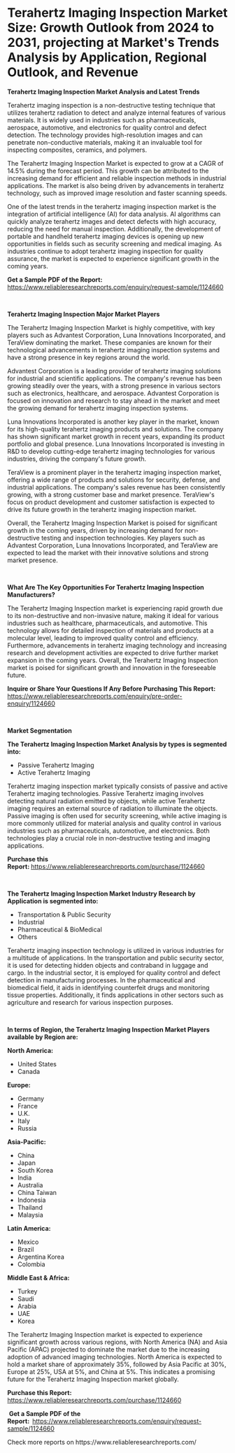 <p><h1>Terahertz Imaging Inspection Market Size: Growth Outlook from 2024 to 2031, projecting at Market's Trends Analysis by Application, Regional Outlook, and Revenue</h1></p><p><strong>Terahertz Imaging Inspection Market Analysis and Latest Trends</strong></p>
<p><p>Terahertz imaging inspection is a non-destructive testing technique that utilizes terahertz radiation to detect and analyze internal features of various materials. It is widely used in industries such as pharmaceuticals, aerospace, automotive, and electronics for quality control and defect detection. The technology provides high-resolution images and can penetrate non-conductive materials, making it an invaluable tool for inspecting composites, ceramics, and polymers.</p><p>The Terahertz Imaging Inspection Market is expected to grow at a CAGR of 14.5% during the forecast period. This growth can be attributed to the increasing demand for efficient and reliable inspection methods in industrial applications. The market is also being driven by advancements in terahertz technology, such as improved image resolution and faster scanning speeds.</p><p>One of the latest trends in the terahertz imaging inspection market is the integration of artificial intelligence (AI) for data analysis. AI algorithms can quickly analyze terahertz images and detect defects with high accuracy, reducing the need for manual inspection. Additionally, the development of portable and handheld terahertz imaging devices is opening up new opportunities in fields such as security screening and medical imaging. As industries continue to adopt terahertz imaging inspection for quality assurance, the market is expected to experience significant growth in the coming years.</p></p>
<p><strong>Get a Sample PDF of the Report:&nbsp;</strong> <a href="https://www.reliableresearchreports.com/enquiry/request-sample/1124660">https://www.reliableresearchreports.com/enquiry/request-sample/1124660</a></p>
<p>&nbsp;</p>
<p><strong>Terahertz Imaging Inspection Major Market Players</strong></p>
<p><p>The Terahertz Imaging Inspection Market is highly competitive, with key players such as Advantest Corporation, Luna Innovations Incorporated, and TeraView dominating the market. These companies are known for their technological advancements in terahertz imaging inspection systems and have a strong presence in key regions around the world.</p><p>Advantest Corporation is a leading provider of terahertz imaging solutions for industrial and scientific applications. The company's revenue has been growing steadily over the years, with a strong presence in various sectors such as electronics, healthcare, and aerospace. Advantest Corporation is focused on innovation and research to stay ahead in the market and meet the growing demand for terahertz imaging inspection systems.</p><p>Luna Innovations Incorporated is another key player in the market, known for its high-quality terahertz imaging products and solutions. The company has shown significant market growth in recent years, expanding its product portfolio and global presence. Luna Innovations Incorporated is investing in R&D to develop cutting-edge terahertz imaging technologies for various industries, driving the company's future growth.</p><p>TeraView is a prominent player in the terahertz imaging inspection market, offering a wide range of products and solutions for security, defense, and industrial applications. The company's sales revenue has been consistently growing, with a strong customer base and market presence. TeraView's focus on product development and customer satisfaction is expected to drive its future growth in the terahertz imaging inspection market.</p><p>Overall, the Terahertz Imaging Inspection Market is poised for significant growth in the coming years, driven by increasing demand for non-destructive testing and inspection technologies. Key players such as Advantest Corporation, Luna Innovations Incorporated, and TeraView are expected to lead the market with their innovative solutions and strong market presence.</p></p>
<p>&nbsp;</p>
<p><strong>What Are The Key Opportunities For Terahertz Imaging Inspection Manufacturers?</strong></p>
<p><p>The Terahertz Imaging Inspection market is experiencing rapid growth due to its non-destructive and non-invasive nature, making it ideal for various industries such as healthcare, pharmaceuticals, and automotive. This technology allows for detailed inspection of materials and products at a molecular level, leading to improved quality control and efficiency. Furthermore, advancements in terahertz imaging technology and increasing research and development activities are expected to drive further market expansion in the coming years. Overall, the Terahertz Imaging Inspection market is poised for significant growth and innovation in the foreseeable future.</p></p>
<p><strong>Inquire or Share Your Questions If Any Before Purchasing This Report:</strong> <a href="https://www.reliableresearchreports.com/enquiry/pre-order-enquiry/1124660">https://www.reliableresearchreports.com/enquiry/pre-order-enquiry/1124660</a></p>
<p>&nbsp;</p>
<p><strong>Market Segmentation</strong></p>
<p><strong>The Terahertz Imaging Inspection Market Analysis by types is segmented into:</strong></p>
<p><ul><li>Passive Terahertz Imaging</li><li>Active Terahertz Imaging</li></ul></p>
<p><p>Terahertz imaging inspection market typically consists of passive and active Terahertz imaging technologies. Passive Terahertz imaging involves detecting natural radiation emitted by objects, while active Terahertz imaging requires an external source of radiation to illuminate the objects. Passive imaging is often used for security screening, while active imaging is more commonly utilized for material analysis and quality control in various industries such as pharmaceuticals, automotive, and electronics. Both technologies play a crucial role in non-destructive testing and imaging applications.</p></p>
<p><strong>Purchase this Report:&nbsp;</strong><a href="https://www.reliableresearchreports.com/purchase/1124660">https://www.reliableresearchreports.com/purchase/1124660</a></p>
<p>&nbsp;</p>
<p><strong>The Terahertz Imaging Inspection Market Industry Research by Application is segmented into:</strong></p>
<p><ul><li>Transportation & Public Security</li><li>Industrial</li><li>Pharmaceutical & BioMedical</li><li>Others</li></ul></p>
<p><p>Terahertz imaging inspection technology is utilized in various industries for a multitude of applications. In the transportation and public security sector, it is used for detecting hidden objects and contraband in luggage and cargo. In the industrial sector, it is employed for quality control and defect detection in manufacturing processes. In the pharmaceutical and biomedical field, it aids in identifying counterfeit drugs and monitoring tissue properties. Additionally, it finds applications in other sectors such as agriculture and research for various inspection purposes.</p></p>
<p>&nbsp;</p>
<p><strong>In terms of Region, the Terahertz Imaging Inspection Market Players available by Region are:</strong></p>
<p>
    <p> <strong> North America: </strong>
        <ul>
            <li>United States</li>
            <li>Canada</li>
        </ul>
        </p> 
    <p> <strong> Europe: </strong>
        <ul>
            <li>Germany</li>
            <li>France</li>
            <li>U.K.</li>
            <li>Italy</li>
            <li>Russia</li>
        </ul>
        </p> 
    <p> <strong> Asia-Pacific: </strong>
        <ul>
            <li>China</li>
            <li>Japan</li>
            <li>South Korea</li>
            <li>India</li>
            <li>Australia</li>
            <li>China Taiwan</li>
            <li>Indonesia</li>
            <li>Thailand</li>
            <li>Malaysia</li>
        </ul>
        </p> 
    <p> <strong> Latin America: </strong>
        <ul>
            <li>Mexico</li>
            <li>Brazil</li>
            <li>Argentina Korea</li>
            <li>Colombia</li>
        </ul>
        </p> 
    <p> <strong> Middle East & Africa: </strong>
        <ul>
            <li>Turkey</li>
            <li>Saudi</li>
            <li>Arabia</li>
            <li>UAE</li>
            <li>Korea</li>
        </ul>
    </p>
    </p>
<p><p>The Terahertz Imaging Inspection market is expected to experience significant growth across various regions, with North America (NA) and Asia Pacific (APAC) projected to dominate the market due to the increasing adoption of advanced imaging technologies. North America is expected to hold a market share of approximately 35%, followed by Asia Pacific at 30%, Europe at 25%, USA at 5%, and China at 5%. This indicates a promising future for the Terahertz Imaging Inspection market globally.</p></p>
<p><strong>Purchase this Report: </strong><a href="https://www.reliableresearchreports.com/purchase/1124660">https://www.reliableresearchreports.com/purchase/1124660</a></p>
<p>&nbsp;<strong>Get a Sample PDF of the Report:&nbsp;&nbsp;</strong><a href="https://www.reliableresearchreports.com/enquiry/request-sample/1124660">https://www.reliableresearchreports.com/enquiry/request-sample/1124660</a></p>
<p><strong></strong></p>
<p>Check more reports on https://www.reliableresearchreports.com/</p>